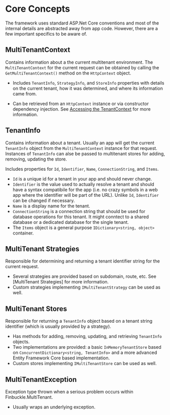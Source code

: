 # Core Concepts

The framework uses standard ASP.Net Core conventions and most of the internal details are abstracted away from app code. However, there are a few important specifics to be aware of.

## MultiTenantContext
Contains information about a the current multitenant environment. The `MultiTenantContext` for the current request can be obtained by calling the `GetMultiTenantContext()` method on the `HttpContext` object.

* Includes `TenantInfo`, `StrategyInfo`, and `StoreInfo` properties with details on the current tenant, how it was determined, and where its information came from.

* Can be retrieved from an `HttpContext` instance or via constructor dependency injection. See [Accessing the TenantContext](https://www.finbuckle.com/10/finbuckle-multitenant-getting-started-asp-net-core#accessing-the-tenantcontext) for more information.

## TenantInfo
Contains information about a tenant. Usually an app will get the current `TenantInfo` object from the `MultiTenantContext` instance for that request. Instances of `TenantInfo` can alse be passed to multitenant stores for adding, removing, updating the store.

Includes properties for `Id`, `Identifier`, `Name`, `ConnectionString`, and `Items`.

* `Id` is a unique id for a tenant in your app and should never change.
* `Identifier` is the value used to actually resolve a tenant and should have a syntax compatibile for the app (i.e. no crazy symbols in a web app where the identifier will be part of the URL). Unlike `Id`, `Identifier` can be changed if necessary.
* `Name` is a display name for the tenant.
* `ConnectionString` is a connection string that should be used for database operations for this tenant. It might conntect to a shared database or a dedicated database for the single tenant.
* The `Items` object is a general purpose `IDictionary<string, object>` container.

## MultiTenant Strategies
Responsible for determining and returning a tenant identifier string for the current request.
* Several strategies are provided based on subdomain, route, etc. See [MultiTenant Strategies] for more information.
* Custom strategies implementing `IMultiTenantStrategy` can be used as well.

## MultiTenant Stores
Responsible for returning a `TenantInfo` object based on a tenant string identifier (which is usually provided by a strategy).
* Has methods for adding, removing, updating, and retrieving `TenantInfo` objects.
* Two implementations are provided: a basic `InMemoryTenantStore` based on `ConcurrentDictionary<string, TenantInfo>` and a more advanced Entity Framework Core based implementation.
* Custom stores implementing `IMultiTenantStore` can be used as well.

## MultiTenantException
Exception type thrown when a serious problem occurs within Finbuckle.MultiTenant.
* Usually wraps an underlying exception.
